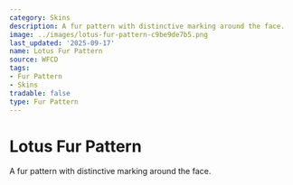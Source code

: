 ```yaml
---
category: Skins
description: A fur pattern with distinctive marking around the face.
image: ../images/lotus-fur-pattern-c9be9de7b5.png
last_updated: '2025-09-17'
name: Lotus Fur Pattern
source: WFCD
tags:
- Fur Pattern
- Skins
tradable: false
type: Fur Pattern
---
```


# Lotus Fur Pattern

A fur pattern with distinctive marking around the face.

